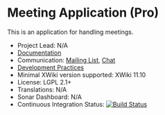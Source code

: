 # Meeting Application (Pro)

This is an application for handling meetings.

* Project Lead: N/A
* [Documentation](https://store.xwiki.com/xwiki/bin/view/Extension/MeetingApplication)
* Communication: [Mailing List](http://dev.xwiki.org/xwiki/bin/view/Community/MailingLists>), [Chat]( http://dev.xwiki.org/xwiki/bin/view/Community/Chat)
* [Development Practices](http://dev.xwiki.org)
* Minimal XWiki version supported: XWiki 11.10
* License: LGPL 2.1+
* Translations: N/A
* Sonar Dashboard: N/A
* Continuous Integration Status: [![Build Status](http://ci.xwikisas.com/view/All/job/xwikisas/job/application-meeting/job/master/badge/icon)](http://ci.xwikisas.com/view/All/job/xwikisas/job/application-meeting/job/master/)
